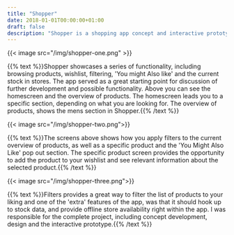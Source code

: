 ```yaml
---
title: "Shopper"
date: 2018-01-01T00:00:00+01:00
draft: false
description: "Shopper is a shopping app concept and interactive prototype."
---
```

{{< image src="/img/shopper-one.png" >}}

{{% text %}}Shopper showcases a series of functionality, including browsing products, wishlist, filtering, 'You might Also like' and the current stock in stores. The app served as a great starting point for discussion of further development and possible functionality. Above you can see the homescreen and the overview of products. The homescreen leads you to a specific section, depending on what you are looking for. The overview of products, shows the mens section in Shopper.{{% /text %}}

{{< image src="/img/shopper-two.png">}}

{{% text %}}The screens above shows how you apply filters to the current overview of products, as well as a specific product and the 'You Might Also Like' pop out section. The specific product screen provides the opportunity to add the product to your wishlist and see relevant information about the selected product.{{% /text %}}

{{< image src="/img/shopper-three.png">}}

{{% text %}}Filters provides a great way to filter the list of products to your liking and one of the 'extra' features of the app, was that it should hook up to stock data, and provide offline store availability right within the app. I was responsible for the complete project, including concept development, design and the interactive prototype.{{% /text %}}
